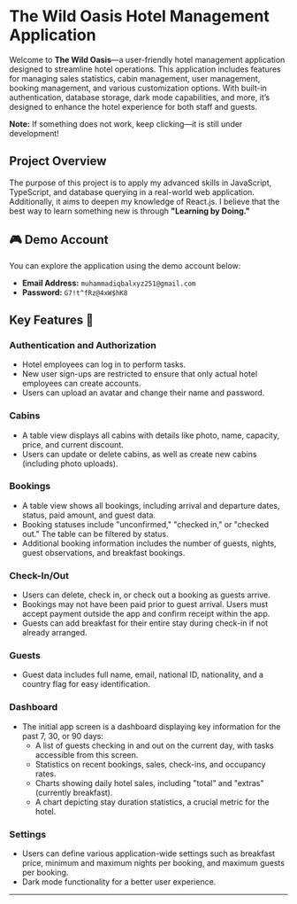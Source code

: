 # The Wild Oasis Hotel Management Application

Welcome to **The Wild Oasis**—a user-friendly hotel management application designed to streamline hotel operations. This application includes features for managing sales statistics, cabin management, user management, booking management, and various customization options. With built-in authentication, database storage, dark mode capabilities, and more, it’s designed to enhance the hotel experience for both staff and guests.

**Note:** If something does not work, keep clicking—it is still under development!

## Project Overview

The purpose of this project is to apply my advanced skills in JavaScript, TypeScript, and database querying in a real-world web application. Additionally, it aims to deepen my knowledge of React.js. I believe that the best way to learn something new is through **"Learning by Doing."**

## 🎮 Demo Account

You can explore the application using the demo account below:

- **Email Address:** `muhammadiqbalxyz251@gmail.com`
- **Password:** `G7!t^fRz@4xW$hK8`

## Key Features 📝

### Authentication and Authorization

- Hotel employees can log in to perform tasks.
- New user sign-ups are restricted to ensure that only actual hotel employees can create accounts.
- Users can upload an avatar and change their name and password.

### Cabins

- A table view displays all cabins with details like photo, name, capacity, price, and current discount.
- Users can update or delete cabins, as well as create new cabins (including photo uploads).

### Bookings

- A table view shows all bookings, including arrival and departure dates, status, paid amount, and guest data.
- Booking statuses include "unconfirmed," "checked in," or "checked out." The table can be filtered by status.
- Additional booking information includes the number of guests, nights, guest observations, and breakfast bookings.

### Check-In/Out

- Users can delete, check in, or check out a booking as guests arrive.
- Bookings may not have been paid prior to guest arrival. Users must accept payment outside the app and confirm receipt within the app.
- Guests can add breakfast for their entire stay during check-in if not already arranged.

### Guests

- Guest data includes full name, email, national ID, nationality, and a country flag for easy identification.

### Dashboard

- The initial app screen is a dashboard displaying key information for the past 7, 30, or 90 days:
  - A list of guests checking in and out on the current day, with tasks accessible from this screen.
  - Statistics on recent bookings, sales, check-ins, and occupancy rates.
  - Charts showing daily hotel sales, including "total" and "extras" (currently breakfast).
  - A chart depicting stay duration statistics, a crucial metric for the hotel.

### Settings

- Users can define various application-wide settings such as breakfast price, minimum and maximum nights per booking, and maximum guests per booking.
- Dark mode functionality for a better user experience.

---
